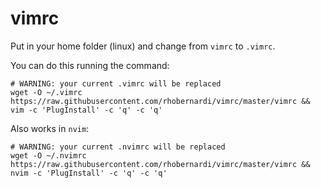 # vimrc

Put in your home folder (linux) and change from `vimrc` to `.vimrc`.

You can do this running the command:

```shell
# WARNING: your current .vimrc will be replaced
wget -O ~/.vimrc https://raw.githubusercontent.com/rhobernardi/vimrc/master/vimrc && vim -c 'PlugInstall' -c 'q' -c 'q'
```

Also works in `nvim`:

```shell
# WARNING: your current .nvimrc will be replaced
wget -O ~/.nvimrc https://raw.githubusercontent.com/rhobernardi/vimrc/master/vimrc && nvim -c 'PlugInstall' -c 'q' -c 'q'
```
